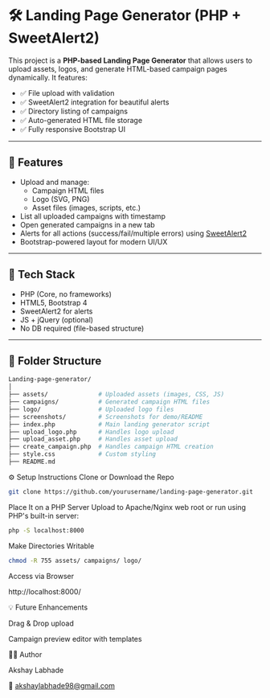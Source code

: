 # 🛠️ Landing Page Generator (PHP + SweetAlert2)

This project is a **PHP-based Landing Page Generator** that allows users to upload assets, logos, and generate HTML-based campaign pages dynamically. It features:

- ✅ File upload with validation
- ✅ SweetAlert2 integration for beautiful alerts
- ✅ Directory listing of campaigns
- ✅ Auto-generated HTML file storage
- ✅ Fully responsive Bootstrap UI

---

## 🚀 Features

- Upload and manage:
  - Campaign HTML files
  - Logo (SVG, PNG)
  - Asset files (images, scripts, etc.)
- List all uploaded campaigns with timestamp
- Open generated campaigns in a new tab
- Alerts for all actions (success/fail/multiple errors) using [SweetAlert2](https://sweetalert2.github.io/)
- Bootstrap-powered layout for modern UI/UX

---

## 🧠 Tech Stack

- PHP (Core, no frameworks)
- HTML5, Bootstrap 4
- SweetAlert2 for alerts
- JS + jQuery (optional)
- No DB required (file-based structure)

---

## 📂 Folder Structure

```bash
Landing-page-generator/
│
├── assets/              # Uploaded assets (images, CSS, JS)
├── campaigns/           # Generated campaign HTML files
├── logo/                # Uploaded logo files
├── screenshots/         # Screenshots for demo/README
├── index.php            # Main landing generator script
├── upload_logo.php      # Handles logo upload
├── upload_asset.php     # Handles asset upload
├── create_campaign.php  # Handles campaign HTML creation
├── style.css            # Custom styling
├── README.md
```

⚙️ Setup Instructions
Clone or Download the Repo
```bash
git clone https://github.com/yourusername/landing-page-generator.git
```
Place It on a PHP Server
Upload to Apache/Nginx web root or run using PHP's built-in server:
```bash
php -S localhost:8000
```
Make Directories Writable
```bash
chmod -R 755 assets/ campaigns/ logo/
```

Access via Browser

http://localhost:8000/


💡 Future Enhancements

Drag & Drop upload

Campaign preview editor with templates


🧑‍💻 Author

Akshay Labhade

📧 akshaylabhade98@gmail.com
